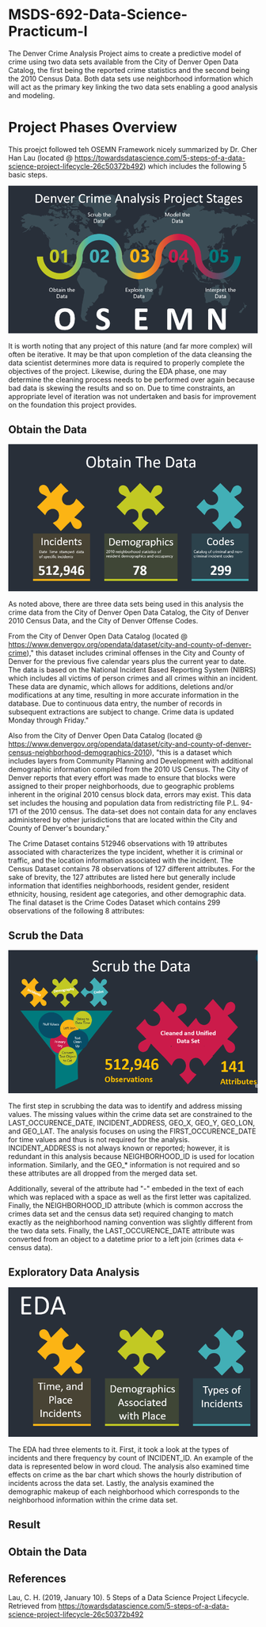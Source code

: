# MSDS-692-Data-Science-Practicum-I

The Denver Crime Analysis Project aims to create a predictive model of crime using two data sets available from the City of Denver Open Data Catalog, the first being the reported crime statistics and the second being the 2010 Census Data. Both data sets use neighborhood information which will act as the primary key linking the two data sets enabling a good analysis and modeling.

# Project Phases Overview

This proejct followed teh OSEMN Framework nicely summarized by Dr. Cher Han Lau (located @ https://towardsdatascience.com/5-steps-of-a-data-science-project-lifecycle-26c50372b492) which includes the following 5 basic steps.

![OSEMN Framework](OSEMN.PNG)

It is worth noting that any project of this nature (and far more complex) will often be iterative.  It may be that upon completion of the data cleansing the data scientist determines more data is required to properly complete the objectives of the project.  Likewise, during the EDA phase, one may determine the cleaning process needs to be performed over again because bad data is skewing the results and so on.  Due to time constraints, an appropriate level of iteration was not undertaken and basis for improvement on the foundation this project provides.

## Obtain the Data

![Obtain the Data](Obtain.PNG)

As noted above, there are three data sets being used in this analysis the crime data from the City of Denver Open Data Catalog, the City of Denver 2010 Census Data, and the City of Denver Offense Codes.

From the City of Denver Open Data Catalog (located @ https://www.denvergov.org/opendata/dataset/city-and-county-of-denver-crime)," this dataset includes criminal offenses in the City and County of Denver for the previous five calendar years plus the current year to date. The data is based on the National Incident Based Reporting System (NIBRS) which includes all victims of person crimes and all crimes within an incident. These data are dynamic, which allows for additions, deletions and/or modifications at any time, resulting in more accurate information in the database. Due to continuous data entry, the number of records in subsequent extractions are subject to change. Crime data is updated Monday through Friday."

Also from the City of Denver Open Data Catalog (located @ https://www.denvergov.org/opendata/dataset/city-and-county-of-denver-census-neighborhood-demographics-2010), "this is a dataset which includes layers from Community Planning and Development with additional demographic information compiled from the 2010 US Census. The City of Denver reports that every effort was made to ensure that blocks were assigned to their proper neighborhoods, due to geographic problems inherent in the original 2010 census block data, errors may exist. This data set includes the housing and population data from redistricting file P.L. 94-171 of the 2010 census. The data-set does not contain data for any enclaves administered by other jurisdictions that are located within the City and County of Denver's boundary."

The Crime Dataset contains 512946 observations with 19 attributes associated with characterizes the type incident, whether it is criminal or traffic, and the location information associated with the incident. The Census Dataset contains 78 observations of 127 different attributes.  For the sake of brevity, the 127 attributes are listed here but generally include information that identifies neighborhoods, resident gender, resident ethnicity, housing, resident age categories, and other demographic data.  The final dataset is the Crime Codes Dataset which contains 299 observations of the following 8 attributes:

## Scrub the Data

![Scrub the Data](Scrub.PNG)

The first step in scrubbing the data was to identify and address missing values.  The missing values within the crime data set are constrained to the LAST_OCCURENCE_DATE, INCIDENT_ADDRESS, GEO_X, GEO_Y, GEO_LON, and GEO_LAT.  The analysis focuses on using the FIRST_OCCURENCE_DATE for time values and thus is not required for the analysis.  INCIDENT_ADDRESS is not always known or reported; however, it is redundant in this analysis because NEIGHBORHOOD_ID is used for location information.  Similarly, and the GEO_* information is not required and so these attributes are all dropped from the merged data set.

Additionally, several of the attribute had "-" embeded in the text of each which was replaced with a space as well as the first letter was capitalized.  Finally, the NEIGHBORHOOD_ID attribute (which is common accross the crimes data set and the census data set) required changing to match exactly as the neighborhood naming convention was slightly different from the two data sets.  Finally, the LAST_OCCURENCE_DATE attribute was converted from an object to a datetime prior to a left join (crimes data <- census data).

## Exploratory Data Analysis

![Exploratory Data Analysis](EDA.PNG)

The EDA had three elements to it.  First, it took a look at the types of incidents and there frequency by count of INCIDENT_ID.  An example of the data is represented below in word cloud.  The analysis also examined time effects on crime as the bar chart which shows the hourly distribution of incidents across the data set.  Lastly, the analysis examined the demographic makeup of each neighborhood which corresponds to the neighborhood information within the crime data set.

## Result


## Obtain the Data



## References
Lau, C. H. (2019, January 10). 5 Steps of a Data Science Project Lifecycle. Retrieved from https://towardsdatascience.com/5-steps-of-a-data-science-project-lifecycle-26c50372b492


